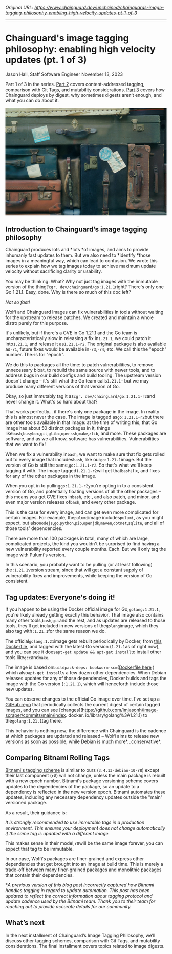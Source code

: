 *Original URL: https://www.chainguard.dev/unchained/chainguards-image-tagging-philosophy-enabling-high-velocity-updates-pt-1-of-3*

---

# Chainguard's image tagging philosophy: enabling high velocity updates (pt. 1 of 3)
Jason Hall, Staff Software
 Engineer November 13, 2023

Part 1 of 3 in the series. [Part
 2](https://www.chainguard.dev/unchained/chainguards-image-tagging-philosophy-enabling-high-velocity-updates-pt-2-of-3) covers content-addressed
 tagging, comparison with Git Tags, and mutability considerations. [Part
 3](https://www.chainguard.dev/unchained/chainguards-image-tagging-philosophy-enabling-high-velocity-updates-pt-3-of-3) covers how Chainguard deploys
 by digest, why sometimes digests aren’t enough, and what you can do about
 it.

![An image of old suitcases stacked on top of each other.](./images/tagging_philosophy_part1_img1.jpeg)

## Introduction to Chainguard’s image tagging philosophy

 Chainguard produces lots and *lots *of images, and aims
 to provide inhumanly fast updates to them. But we also need to *identify *those
 images in a meaningful way, which can lead to confusion. We wrote this series to
 explain how we tag images today to achieve maximum update velocity without
 sacrificing clarity or usability.

 You may be thinking: What? Why not just tag images with the
 immutable version of the thing?`cgr. dev/chainguard/go:1.21.1`right?
 There's only one Go 1.21.1. Easy, done. Why is there so much of this doc left?

*Not so fast!*

 Wolfi and Chainguard Images can fix vulnerabilities in tools
 without waiting for the upstream to release patches. We created and maintain a whole
 distro purely for this purpose.

 It's unlikely, but if there's a CVE in Go 1.21.1 and
 the Go team is uncharacteristically slow in releasing a fix in`1.21.1`,
 we could patch it into`1.21.1`,
 and release it as`1.21.1-r2`.
 The original package is also available as`-r1`,
 future fixes would be available in`-r3`,`-r4`,
 etc. We call this the "epoch" number. The`r`is
 for "epoch".

 We do this to packages all the time: to patch vulnerabilities,
 to remove unnecessary bloat, to rebuild the same source with newer tools, and to
 address bugs in our build configs and build tooling. The upstream version
 doesn't change – it's still what the Go team calls`1.21.1`–
 but we may produce many different versions of that version of Go.

 Okay, so just immutably tag it as`cgr. dev/chainguard/go:1.21.1-r2`and
 never change it. What's so hard about that?

 That works perfectly… if there's only one package in the
 image. In reality this is almost never the case. The image is tagged as`go:1.21.1-r2`but
 there are other tools available in that image: at the time of writing this, that Go
 image has about 50 distinct packages in it, things like`bash`,`busybox`,`git`,`glibc`,`openssh`,`make`,`zlib`,
 and more. These packages are software, and as we all know, software has
 vulnerabilities. Vulnerabilities that we want to fix!

 When we fix a vulnerability in`bash`,
 we want to make sure that fix gets rolled out to every image that includes`bash`,
 like our`go:1.21.1`image.
 But the version of Go is still the same,`go:1.21.1-r2`.
 So that's what we'll keep tagging it with. The image tagged`1.21.1-r2`will
 get that`bash`j
 fix, and fixes for any of the other packages in the image.

 When you opt in to pulling`go:1.21.1-r2`you're
 opting in to a consistent version of Go, and potentially floating versions of all
 the other packages – this means you get CVE fixes in`bash`,
 etc., and also patch, and minor, and even major version releases of`bash`,
 and every other package.

 This is the case for every image, and can get even more
 complicated for certain images. For example, the`pulumi`image
 includes`pulumi`,
 as you might expect, but also`nodejs`,`go`,`python`,`pip`,`openjdk`,`maven`,`dotnet`,`sqlite`,
 and all of those tools' dependencies.

 There are more than 100 packages in total, many of which are
 large, complicated projects, the kind you wouldn't be surprised to find having
 a new vulnerability reported every couple months. Each. But we'll only tag the
 image with Pulumi's version.

 In this scenario, you probably want to be pulling (or at least
 following) the`:1.21.1`version
 stream, since that will get a constant supply of vulnerability fixes and
 improvements, while keeping the version of Go consistent.

## Tag updates: Everyone's doing it!

 If you happen to be using the Docker official image for Go,`golang:1.21.1`,
 you're likely already getting exactly this behavior. That image also contains
 many other tools,`bash`,`git`and
 the rest, and as updates are released to those tools, they'll get included in
 new versions of the`golang`image,
 which they also tag with`:1.21.1`for
 the same reason we do.

 The official`golang:1.21`image
 gets rebuilt periodically by Docker, from [this Dockerfile](https://github.com/docker-library/golang/blob/d1ff31b86b23fe721dc65806cd2bd79a4c71b039/1.21/bookworm/Dockerfile), and tagged with
 the latest Go version (`1.21.1`as of right now), and you can see it does`apt-get update && apt-get install`to
 install other tools like`gcc`and`make`.

 The image is based on`buildpack-deps: bookworm-scm`([Dockerfile here](https://github.com/docker-library/buildpack-deps/blob/3e18c3af1f5dce6a48abf036857f9097b6bd79cc/debian/bookworm/Dockerfile) ) which also`apt-get install`s
 a few dozen other dependencies. When Debian releases updates for any of those
 dependencies, Docker builds and tags the image with the Go version (`:1.21.1`),
 which will henceforth include those new updates.

 You can observe changes to the official Go image over time.
 I've set up a [GitHub repo](https://github.com/imjasonh/image-scraper/) that periodically collects the current
 digest of certain tagged images, and you can see [changes](https://github.com/imjasonh/image-scraper/commits/main/index. docker. io/library/golang%3A1.21.1) to the`golang:1.21.1`tag
 there.

 This behavior is nothing new; the difference with Chainguard
 is the cadence at which packages are updated and released – Wolfi aims to release
 new versions as soon as possible, while Debian is much more*…conservative*.

## Comparing Bitnami Rolling Tags

[Bitnami's tagging scheme](https://docs.bitnami.com/tutorials/understand-rolling-tags-containers/) is
 similar to ours (`3.4.13-debian-10-r8`)
 except their last component (`r8`)
 will not change, unless the main package is rebuilt with a new epoch number.
 Bitnami's package versioning scheme covers updates to the dependencies of the
 package, so an update to a dependency is reflected in the new version epoch. Bitnami
 automates these updates, including any necessary dependency updates outside the
 "main" versioned package.

 As a result, their guidance is:

*It is strongly recommended to use immutable tags in a
 production environment. This ensures your deployment does not change
 automatically if the same tag is updated with a different image.*

 This makes sense in their model;`r8`will
 be the same image forever, you can expect that tag to be immutable.

 In our case, Wolfi's packages are finer-grained and
 express other dependencies that get brought into an image at build time. This is
 merely a trade-off between many finer-grained packages and monolithic packages that
 contain their dependencies.

**A previous version of this blog post incorrectly captured
 how Bitnami handles tagging in regard to update automation. This post has been
 updated to reflect the correct information about tagging protocol and update
 cadence used by the Bitnami team. Thank you to their team for reaching out to
 provide accurate details for our community.*

## What’s next

 In the next installment of Chainguard’s Image Tagging
 Philosophy, we’ll discuss other tagging schemes, comparison with Git Tags, and
 mutability considerations. The final installment covers topics related to image
 digests.
